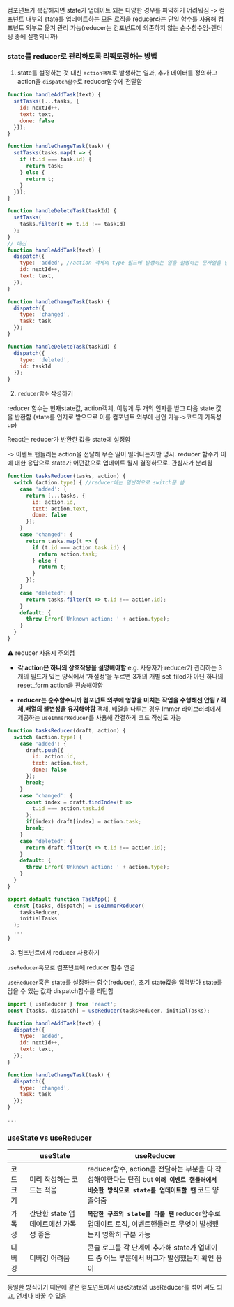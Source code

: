 컴포넌트가 복잡해지면 state가 업데이트 되는 다양한 경우를 파악하기 어려워짐 
-> 컴포넌트 내부의 state를 업데이트하는 모든 로직을 reducer라는 단일 함수를 사용해 컴포넌트 외부로 옮겨 관리 가능(reducer는 컴포넌트에 의존하지 않는 순수함수임-렌더링 중에 실행되니까)

### state를 reducer로 관리하도록 리팩토링하는 방법

1. state를 설정하는 것 대신 `action객체`로 발생하는 일과, 추가 데이터를 정의하고
action을 `dispatch함수`로 reducer함수에 전달함

```jsx
function handleAddTask(text) {
  setTasks([...tasks, {
    id: nextId++,
    text: text,
    done: false
  }]);
}

function handleChangeTask(task) {
  setTasks(tasks.map(t => {
    if (t.id === task.id) {
      return task;
    } else {
      return t;
    }
  }));
}

function handleDeleteTask(taskId) {
  setTasks(
    tasks.filter(t => t.id !== taskId)
  );
}
// 대신
function handleAddTask(text) {
  dispatch({
    type: 'added', //action 객체의 type 필드에 발생하는 일을 설명하는 문자열을 넘김
    id: nextId++,
    text: text,
  });
}

function handleChangeTask(task) {
  dispatch({
    type: 'changed',
    task: task
  });
}

function handleDeleteTask(taskId) {
  dispatch({
    type: 'deleted',
    id: taskId
  });
}
```

2. `reducer함수` 작성하기

reducer 함수는 현재state값, action객체, 이렇게 두 개의 인자를 받고 다음 state 값을 반환함 (state를 인자로 받으므로 이를 컴포넌트 외부에 선언 가능->코드의 가독성 up)

React는 reducer가 반환한 값을 state에 설정함 

-> 이벤트 핸들러는 action을 전달해 무슨 일이 일어나는지만 명시. reducer 함수가 이에 대한 응답으로 state가 어떤값으로 업데이트 될지 결정하므로. 관심사가 분리됨


```jsx
function tasksReducer(tasks, action) {
  switch (action.type) { //reducer에는 일반적으로 switch문 씀
    case 'added': {
      return [...tasks, {
        id: action.id,
        text: action.text,
        done: false
      }];
    }
    case 'changed': {
      return tasks.map(t => {
        if (t.id === action.task.id) {
          return action.task;
        } else {
          return t;
        }
      });
    }
    case 'deleted': {
      return tasks.filter(t => t.id !== action.id);
    }
    default: {
      throw Error('Unknown action: ' + action.type);
    }
  }
}
```

⚠️ reducer 사용시 주의점

- **각 action은 하나의 상호작용을 설명해야함**
e.g. 사용자가 reducer가 관리하는 3개의 필드가 있는 양식에서 '재설정'을 누르면 3개의 개별 set_filed가 아닌 하나의 reset_form action을 전송해야함

- **reducer는 순수함수니까 컴포넌트 외부에 영향을 미치는 작업을 수행해선 안됨 / 객체,배열의 불변성을 유지해야함**
객체, 배열을 다루는 경우 Immer 라이브러리에서 제공하는 `useImmerReducer`를 사용해 간결하게 코드 작성도 가능
```jsx
function tasksReducer(draft, action) {
  switch (action.type) {
    case 'added': {
      draft.push({
        id: action.id,
        text: action.text,
        done: false
      });
      break;
    }
    case 'changed': {
      const index = draft.findIndex(t =>
        t.id === action.task.id
      );
      if(index) draft[index] = action.task;
      break;
    }
    case 'deleted': {
      return draft.filter(t => t.id !== action.id);
    }
    default: {
      throw Error('Unknown action: ' + action.type);
    }
  }
}

export default function TaskApp() {
  const [tasks, dispatch] = useImmerReducer(
    tasksReducer,
    initialTasks
  );
  ...
}
```

3. 컴포넌트에서 reducer 사용하기

`useReducer`훅으로 컴포넌트에 reducer 함수 연결

`useReducer`훅은 state를 설정하는 함수(reducer), 초기 state값을 입력받아
state를 담을 수 있는 값과 dispatch함수를 리턴함

```jsx
import { useReducer } from 'react';
const [tasks, dispatch] = useReducer(tasksReducer, initialTasks);

function handleAddTask(text) {
  dispatch({
    type: 'added',
    id: nextId++,
    text: text,
  });
}

function handleChangeTask(task) {
  dispatch({
    type: 'changed',
    task: task
  });
}

...
```

### useState vs useReducer 

||useState|useReducer|
|----|------------|------------|
|코드 크기|미리 작성하는 코드는 적음|reducer함수, action을 전달하는 부분을 다 작성해야한다는 단점 but **`여러 이벤트 핸들러에서 비슷한 방식으로 state를 업데이트할 땐`** 코드 양 줄여줌|
|가독성|간단한 state 업데이트에선 가독성 좋음|**`복잡한 구조의 state를 다룰 땐`** reducer함수로 업데이트 로직, 이벤트핸들러로 무엇이 발생했는지 명확히 구분 가능|
|디버깅|디버깅 어려움|콘솔 로그를 각 단계에 추가해 state가 업데이트 중 어느 부분에서 버그가 발생했는지 확인 용이|

동일한 방식이기 때문에
같은 컴포넌트에서 useState와 useReducer를 섞어 써도 되고, 언제나 바꿀 수 있음



